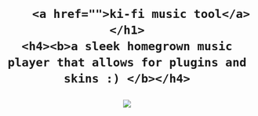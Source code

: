 <div align="center">
    <h1>
       
        <a href="">ki-fi music tool</a>
    </h1>
    <h4><b>a sleek homegrown music player that allows for plugins and skins :) </b></h4>

    
</div>

<div align="center">
    <a href="http://thismypc.com/">
        <img src="screenshot.png" crossorigin>
    </a>
</div>

